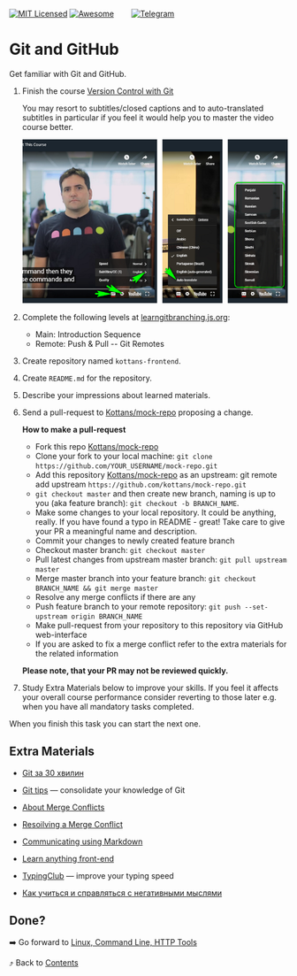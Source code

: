 [![MIT Licensed][icon-mit]][license]
[![Awesome][icon-awesome]][awesome]
&nbsp;&nbsp;&nbsp;&nbsp;&nbsp;&nbsp;
[![Telegram][icon-chat]][chat]

# Git and GitHub

Get familiar with Git and GitHub.

 1. Finish the course [Version Control with Git](https://www.udacity.com/course/version-control-with-git--ud123)

    You may resort to subtitles/closed captions and
    to auto-translated subtitles in particular if you feel
    it would help you to master the video course better.

    ![youtube-CC-guide](../img/youtube-captions.png)

 1. Complete the following levels at [learngitbranching.js.org](https://learngitbranching.js.org/):
    - Main: Introduction Sequence
    - Remote: Push & Pull -- Git Remotes

 1. Create repository named `kottans-frontend`.

 1. Create `README.md` for the repository.

 1. Describe your impressions about learned materials.

 1. Send a pull-request to [Kottans/mock-repo][mock-repo] proposing a change.
 
    **How to make a pull-request**
 
    * Fork this repo [Kottans/mock-repo][mock-repo]
    * Clone your fork to your local machine: `git clone https://github.com/YOUR_USERNAME/mock-repo.git`
    * Add this repository [Kottans/mock-repo][mock-repo] as an upstream: git remote add upstream `https://github.com/kottans/mock-repo.git`
    * `git checkout master` and then create new branch, naming is up to you (aka feature branch): `git checkout -b BRANCH_NAME`.
    * Make some changes to your local repository. It could be anything, really. If you have found a typo in README - great!
    Take care to give your PR a meaningful name and description.
    * Сommit your changes to newly created feature branch
    * Сheckout master branch: `git checkout master`
    * Pull latest changes from upstream master branch: `git pull upstream master`
    * Merge master branch into your feature branch: `git checkout BRANCH_NAME && git merge master`
    * Resolve any merge conflicts if there are any
    * Push feature branch to your remote repository: `git push --set-upstream origin BRANCH_NAME`
    * Make pull-request from your repository to this repository via GitHub web-interface
    * If you are asked to fix a merge conflict refer to the extra materials for the related information

    **Please note, that your PR may not be reviewed quickly.**

 1. Study Extra Materials below to improve your skills.
    If you feel it affects your overall course performance consider
    reverting to those later e.g. when you have all mandatory tasks completed.

When you finish this task you can start the next one.

## Extra Materials

* [Git за 30 хвилин](https://codeguida.com/post/453)

* [Git tips](http://sixrevisions.com/web-development/git-tips/) — consolidate your knowledge of Git

* [About Merge Conflicts](https://docs.github.com/en/free-pro-team@latest/github/collaborating-with-issues-and-pull-requests/about-merge-conflicts)

* [Resoilving a Merge Conflict](https://docs.github.com/en/free-pro-team@latest/github/collaborating-with-issues-and-pull-requests/resolving-a-merge-conflict-using-the-command-line)

* [Communicating using Markdown](https://lab.github.com/githubtraining/communicating-using-markdown)

* [Learn anything front-end](https://learn-anything.xyz/web-development/front-end)

* [TypingClub](https://www.typingclub.com/) — improve your typing speed

* [Как учиться и справляться с негативными мыслями](https://guides.hexlet.io/learning/)

## Done?

➡️ Go forward to [Linux, Command Line, HTTP Tools](linux-cli-http.md)

⤴️ Back to [Contents](../contents.md)


[icon-chat]: https://img.shields.io/badge/chat-on%20telegram-blue.svg
[icon-mit]: https://img.shields.io/badge/license-MIT-blue.svg
[icon-awesome]: https://cdn.rawgit.com/sindresorhus/awesome/d7305f38d29fed78fa85652e3a63e154dd8e8829/media/badge.svg

[license]: https://github.com/Kottans/web/blob/master/LICENSE.md
[awesome]: https://github.com/sindresorhus/awesome#front-end-development
[chat]: https://t.me/joinchat/CX8EF1JmLm9IM6J6oy2U7Q

[mock-repo]: https://github.com/Kottans/mock-repo
